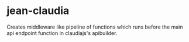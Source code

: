# jean-claudia
Creates middleware like pipeline of functions which runs before the main api endpoint function in claudiajs's apibuilder. 
